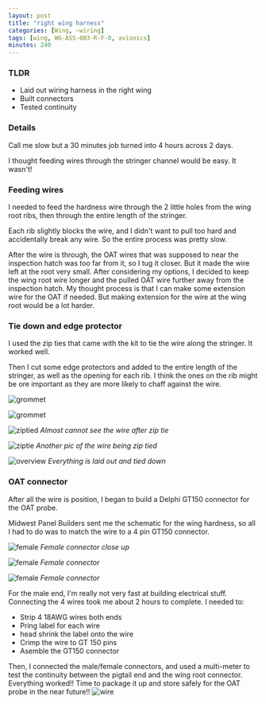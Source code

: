 ```yaml
---
layout: post
title: "right wing harness"
categories: [Wing, ~wiring]
tags: [wing, WG-ASS-003-R-F-0, avionics]
minutes: 240
---
```


### TLDR

- Laid out wiring harness in the right wing
- Built connectors
- Tested continuity

### Details

Call me slow but a 30 minutes job turned into 4 hours across 2 days.

I thought feeding wires through the stringer channel would be easy. It wasn't!

### Feeding wires

I needed to feed the hardness wire through the 2 little holes from the wing root ribs, then through the entire length of the stringer.

Each rib slightly blocks the wire, and I didn't want to pull too hard and accidentally break any wire. So the entire process was pretty slow.

After the wire is through, the OAT wires that was supposed to near the inspection hatch was too far from it, so I tug it closer. But it made the wire left at the root very small. After considering my options, I decided to keep the wing root wire longer and the pulled OAT wire further away from the inspection hatch. My thought process is that I can make some extension wire for the OAT if needed. But making extension for the wire at the wing root would be a lot harder.

### Tie down and edge protector

I used the zip ties that came with the kit to tie the wire along the stringer. It worked well.

Then I cut some edge protectors and added to the entire length of the stringer, as well as the opening for each rib. I think the ones on the rib might be ore important as they are more likely to chaff against the wire.

![grommet](https://lh3.googleusercontent.com/pw/AP1GczPwmZNrazJvjE_gaKAIF949uGYABq3bZRFiGyrKPujLcH8vK6iPippMDdEPNmvKx2knfgtDX61R0h48q2ICQ56m9Tw1fV-okOCxkIFLJ0Kr7XYN5CGa18Mpqu0NTGFcde_5ILAsyDCIVay2N3DyfrM4cw=w4000-h3000-s-no-gm?authuser=0)

![grommet](https://lh3.googleusercontent.com/pw/AP1GczP9u_ifBFzyfAd2Ltg4WqQY55BwiGr6-aLA7nazj-uG2iDhjLm9USWWcKi2ESumhHyuVrjLBCO9NZv__XOb-FzoQ1XTXwSd-YWQnKPnss4_vouswhfKLvsLesH9k99rBh5BsJXouJU5JT6KY2RqR1K1sA=w4000-h3000-s-no-gm?authuser=0)

![ziptied](https://lh3.googleusercontent.com/pw/AP1GczPDRRwF27-eIkOzb_63BFZ14M3fulDjxc3QMPdfeUlw6FdsaWmjOJaO0g7shJvwHp38Svw6wMk52Tm8pM9ftZTjppTM24P16C4dL1PmfiWXgcchXuqX8WWAn373r9M3Lr35wsIHCaTuNDv4Yf6_qpJZHA=w4000-h3000-s-no-gm?authuser=0)
_Almost cannot see the wire after zip tie_

![ziptie](https://lh3.googleusercontent.com/pw/AP1GczMShcHdH3SJjseFnhgRvP0rLYU5JD0lRSq58dY2IRwmhWiGWT2-_r7pUsOW8SqhZoU9-PXniZ6M1o878bTCxr1JY3NaRAp0E_5HjyHSun65NN9PZPFFQPBpZnB18bMRXeRXvGL-T_UE3NwI5nx0L4aYXw=w4000-h3000-s-no-gm?authuser=0)
_Another pic of the wire being zip tied_

![overview](https://lh3.googleusercontent.com/pw/AP1GczPrEA1X2VYCc8TmN1jRcZvAOCBRLdx2zQlCRBUbom_-0kCHTViLauVPEbH4DPYx3IYqWI-2Vl2qqtzsK-IZWuIZaE88eIRzjs0Dr-tTWMo5ThcBM_vbFnTlxswaxvJh5qPTRpmFh1Arot23BovCXEtIyA=w2320-h3092-s-no-gm?authuser=0)
_Everything is laid out and tied down_

### OAT connector

After all the wire is position, I began to build a Delphi GT150 connector for the OAT probe.

Midwest Panel Builders sent me the schematic for the wing hardness, so all I had to do was to match the wire to a 4 pin GT150 connector.

![female](https://lh3.googleusercontent.com/pw/AP1GczOV4dj0-1bzn75YA8uZVjrY3cN2zSqGKhid1GtPXBe8pHA7CEdthlHnfxW_kdzDyF--VYDSOk60wHz8SyBLPqC9TDxoDgAzUqW2XHozoByEdSSY65zJLq25qajfkXyvVgVafWa7p8q9egffac_kSWJDiQ=w2320-h3092-s-no-gm?authuser=0)
_Female connector close up_

![female](https://lh3.googleusercontent.com/pw/AP1GczNSF8JsLARkSK_HltsPwudMbNgggFxPFujM6NpHMNpE7QJ4pXHL3W__blvKgO2vYIHOlja-y9Zz9qxjEqeiRdMyeK4XU9uXe433NUyNf4tmdHpsLbXyQ1xtF-jMuKETV2mxMQQvXl3FWAyi3Xi0cdOVRg=w2320-h3092-s-no-gm?authuser=0)
_Female connector_

![female](https://lh3.googleusercontent.com/pw/AP1GczNVCE8wbVuBFaxQEb8dOsKDLRB0Ax-WG1LaxP3kRp6QTYOHR_Je_vWrYDMWr2oMudfjAFl7eAfGLl2nxBYXlTLZDKuzkUo-ofrFZgc2A347x7A_1yPCK2Ij6NtjuLJcEnlcoGV7oJpmGYliSHnEYTjFeQ=w4000-h3000-s-no-gm?authuser=0)
_Female connector_

For the male end, I'm really not very fast at building electrical stuff. Connecting the 4 wires took me about 2 hours to complete. I needed to:

- Strip 4 18AWG wires both ends
- Pring label for each wire
- head shrink the label onto the wire
- Crimp the wire to GT 150 pins
- Asemble the GT150 connector

Then, I connected the male/female connectors, and used a multi-meter to test the continuity between the pigtail end and the wing root connector. Everything worked!! Time to package it up and store safely for the OAT probe in the near future!!
![wire](https://lh3.googleusercontent.com/pw/AP1GczNUIdU9iYvhsNFU3Y94xljXr9QOOLBhkkZ1terRDm8f_cnLJYyma39Mydhqjabd_emLwSgLSwePMIJw0ARUuCOQ7HrtEw7G6OEt41czmSRdHJjaAFj6da05jNpoAGLlThLEWDamPHNEMc_SESHuJ46_eA=w2320-h3092-s-no-gm?authuser=0)
